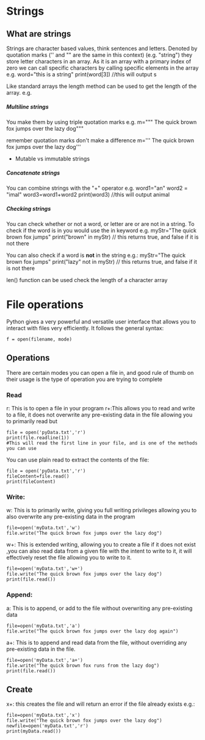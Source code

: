 # Strings

## What are strings
Strings are character based values, think sentences and letters. Denoted by quotation marks ('' and "" are the same in this context) (e.g. "string") they store letter characters in an array.
As it is an array with a primary index of zero we can call specific characters by calling specific elements in the array
e.g.
word="this is a string"
print(word[3])
//this will output s

Like standard arrays the length method can be used to get the length of the array. e.g.


##### Multiline strings
You make them by using triple quotation marks e.g.
m=""" The quick brown fox
	jumps over the  lazy
	dog"""

remember quotation marks don't make a difference
m=''' The quick brown fox
		jumps over the lazy
		dog'''
- Mutable vs immutable strings
##### Concatenate strings
You can combine strings with the "+" operator
e.g.
word1="an"
word2 = "imal"
word3=word1+word2
print(word3)
//this will output animal

##### Checking strings
You can check whether or not a word, or letter are or are not in a string.
To check if the word is in you would use the in keyword
e.g.
myStr="The quick brown fox jumps"
print("brown" in myStr)
// this returns true, and false if it is not there


You can also check if a word is **not** in the string
e.g.:
myStr="The quick brown fox jumps"
print("lazy" not in myStr)
// this returns true, and false if it is not there

len() function can be used  check the length of a character array

# File operations

Python gives a very powerful and versatile user interface that allows you to interact with files very efficiently.
It follows the general syntax:

	f = open(filename, mode)


## Operations
There are certain modes you can open a file in, and good rule of thumb on their usage is the type of operation you are trying to complete
### Read
r: This is to open a file in your program
r+:This allows you to read and write to a file, it does not overwrite any pre-existing data in the file
allowing you to primarily read but

	file = open('pyData.txt','r')
	print(file.readline(1))
	#This will read the first line in your file, and is one of the methods you can use
You can use plain read to extract the contents of the file:

	file = open('pyData.txt','r')
	fileContent=file.read()
	print(fileContent)
### Write:
w: This is to primarily write, giving you full writing privileges allowing you to also overwrite any pre-existing data in the program

	file=open('myData.txt','w')
	file.write("The quick brown fox jumps over the lazy dog")
	
w+: This is extended writing, allowing you to create a file if it does not exist ,you can also read data from a given file with the intent to write to it, it will effectively reset the file allowing you to write to it.


	file=open('myData.txt','w+')
	file.write("The quick brown fox jumps over the lazy dog")
	print(file.read())

### Append:
a: This is to append, or add to the file without overwriting any pre-existing data

	file=open('myData.txt','a')
	file.write("The quick brown fox jumps over the lazy dog again")
	
a+:  This is to append and read data from the file, without overriding any pre-existing data in the file.

	file=open('myData.txt','a+')
	file.write("The quick brown fox runs from the lazy dog")
	print(file.read())
## Create
x+: this creates the file and will return an error if the file already exists
e.g.:

	file=open('myData.txt','x')
	file.write("The quick brown fox jumps over the lazy dog")
	newfile=open('myData.txt','r')
	print(myData.read())


